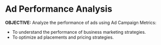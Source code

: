 # Ad Performance Analysis
**OBJECTIVE:** Analyze the performance of ads using Ad Campaign Metrics:
* To understand the performance of business marketing strategies.
* To optimize ad placements and pricing strategies.
